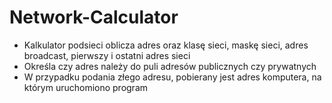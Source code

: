 # Network-Calculator
- Kalkulator podsieci oblicza adres oraz klasę sieci, maskę sieci, adres broadcast, pierwszy i ostatni adres sieci
- Określa czy adres należy do puli adresów publicznych czy prywatnych
- W przypadku podania złego adresu, pobierany jest adres komputera, na którym uruchomiono program

